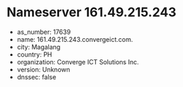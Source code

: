 # Nameserver 161.49.215.243

* as_number: 17639
* name: 161.49.215.243.convergeict.com.
* city: Magalang
* country: PH
* organization: Converge ICT Solutions Inc.
* version: Unknown
* dnssec: false
